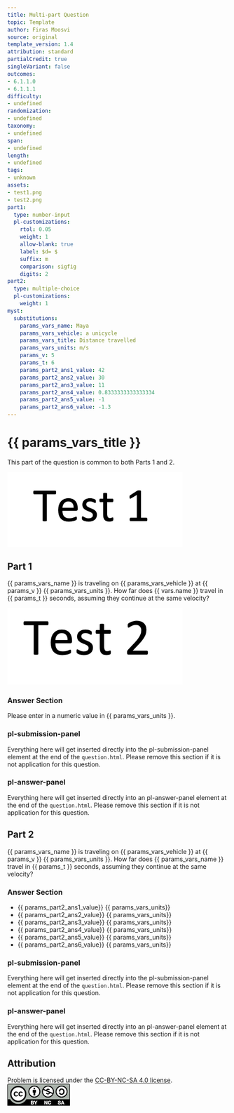 ```yaml
---
title: Multi-part Question
topic: Template
author: Firas Moosvi
source: original
template_version: 1.4
attribution: standard
partialCredit: true
singleVariant: false
outcomes:
- 6.1.1.0
- 6.1.1.1
difficulty:
- undefined
randomization:
- undefined
taxonomy:
- undefined
span:
- undefined
length:
- undefined
tags:
- unknown
assets:
- test1.png
- test2.png
part1:
  type: number-input
  pl-customizations:
    rtol: 0.05
    weight: 1
    allow-blank: true
    label: $d= $
    suffix: m
    comparison: sigfig
    digits: 2
part2:
  type: multiple-choice
  pl-customizations:
    weight: 1
myst:
  substitutions:
    params_vars_name: Maya
    params_vars_vehicle: a unicycle
    params_vars_title: Distance travelled
    params_vars_units: m/s
    params_v: 5
    params_t: 6
    params_part2_ans1_value: 42
    params_part2_ans2_value: 30
    params_part2_ans3_value: 11
    params_part2_ans4_value: 0.8333333333333334
    params_part2_ans5_value: -1
    params_part2_ans6_value: -1.3
---
```

# {{ params_vars_title }}
This part of the question is common to both Parts 1 and 2.

<img src="test1.png" width=400>

## Part 1

{{ params_vars_name }} is traveling on {{ params_vars_vehicle }} at {{ params_v }} {{ params_vars_units }}.
How far does {{ vars.name }} travel in {{ params_t }} seconds, assuming they continue at the same velocity?

<img src="test2.png" width=400>

### Answer Section

Please enter in a numeric value in {{ params_vars_units }}.

### pl-submission-panel

Everything here will get inserted directly into the pl-submission-panel element at the end of the `question.html`.
Please remove this section if it is not application for this question.

### pl-answer-panel

Everything here will get inserted directly into an pl-answer-panel element at the end of the `question.html`.
Please remove this section if it is not application for this question.

## Part 2

{{ params_vars_name }} is traveling on {{ params_vars_vehicle }} at {{ params_v }} {{ params_vars_units }}.
How far does {{ params_vars_name }} travel in {{ params_t }} seconds, assuming they continue at the same velocity?

### Answer Section

- {{ params_part2_ans1_value}} {{ params_vars_units}}
- {{ params_part2_ans2_value}} {{ params_vars_units}}
- {{ params_part2_ans3_value}} {{ params_vars_units}}
- {{ params_part2_ans4_value}} {{ params_vars_units}}
- {{ params_part2_ans5_value}} {{ params_vars_units}}
- {{ params_part2_ans6_value}} {{ params_vars_units}}

### pl-submission-panel

Everything here will get inserted directly into the pl-submission-panel element at the end of the `question.html`.
Please remove this section if it is not application for this question.

### pl-answer-panel

Everything here will get inserted directly into an pl-answer-panel element at the end of the `question.html`.
Please remove this section if it is not application for this question.

## Attribution

Problem is licensed under the [CC-BY-NC-SA 4.0 license](https://creativecommons.org/licenses/by-nc-sa/4.0/).<br> ![The Creative Commons 4.0 license requiring attribution-BY, non-commercial-NC, and share-alike-SA license.](https://raw.githubusercontent.com/firasm/bits/master/by-nc-sa.png)
